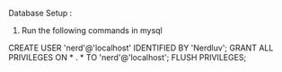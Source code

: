Database Setup :

1. Run the following commands in mysql

  CREATE USER 'nerd'@'localhost' IDENTIFIED BY 'Nerdluv';
  GRANT ALL PRIVILEGES ON * . * TO 'nerd'@'localhost';
  FLUSH PRIVILEGES;
